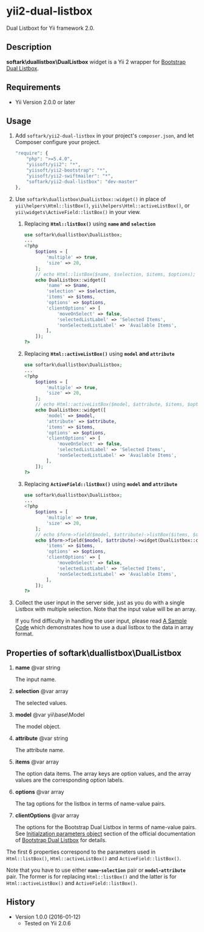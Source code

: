 yii2-dual-listbox
=================

Dual Listboxt for Yii framework 2.0.

Description
-----------

**softark\duallistbox\DualListbox** widget is a Yii 2 wrapper for [Bootstrap Dual Listbox](https://github.com/istvan-ujjmeszaros/bootstrap-duallistbox).

Requirements
------------
+ Yii Version 2.0.0 or later

Usage
-----
1. Add `softark/yii2-dual-listbox` in your project's `composer.json`, and let Composer configure your project.

    ```php
    "require": {
        "php": ">=5.4.0",
        "yiisoft/yii2": "*",
        "yiisoft/yii2-bootstrap": "*",
        "yiisoft/yii2-swiftmailer": "*",
        "softark/yii2-dual-listbox": "dev-master"
    },
    ```

2. Use `softark\duallistbox\DualListbox::widget()` in place of `yii\helpers\Html::listBox()`, `yii\helpers\Html::activeListBox()`, or `yii\widgets\ActiveField::listBox()` in your view.

    1. Replacing **`Html::listBox()`** using **`name` and `selection`**

        ```php
        use softark\duallistbox\DualListbox;
        ...
        <?php
            $options = [
                'multiple' => true,
                'size' => 20,
            ];
            // echo Html::listBox($name, $selection, $items, $options);
            echo DualListbox::widget([
                'name' => $name,
                'selection' => $selection,
                'items' => $items,
                'options' => $options,
                'clientOptions' => [
                    'moveOnSelect' => false,
                    'selectedListLabel' => 'Selected Items',
                    'nonSelectedListLabel' => 'Available Items',
                ],
            ]);
        ?>
        ```

    2. Replacing **`Html::activeListBox()`** using **`model` and `attribute`**

        ```php
        use softark\duallistbox\DualListbox;
        ...
        <?php
            $options = [
                'multiple' => true,
                'size' => 20,
            ];
            // echo Html::activeListBox($model, $attribute, $items, $options);
            echo DualListbox::widget([
                'model' => $model,
                'attribute' => $attribute,
                'items' => $items,
                'options' => $options,
                'clientOptions' => [
                    'moveOnSelect' => false,
                    'selectedListLabel' => 'Selected Items',
                    'nonSelectedListLabel' => 'Available Items',
                ],
            ]);
        ?>
        ```

    3. Replacing **`ActiveField::listBox()`** using **`model` and `attribute`**

        ```php
        use softark\duallistbox\DualListbox;
        ...
        <?php
            $options = [
                'multiple' => true,
                'size' => 20,
            ];
            // echo $form->field($model, $attribute)->listBox($items, $options);
            echo $form->field($model, $attribute)->widget(DualListbox::className(),[
                'items' => $items,
                'options' => $options,
                'clientOptions' => [
                    'moveOnSelect' => false,
                    'selectedListLabel' => 'Selected Items',
                    'nonSelectedListLabel' => 'Available Items',
                ],
            ]);
        ?>
        ```

3. Collect the user input in the server side, just as you do with a single Listbox with multiple selection. Note that the input value will be an array.
   
   If you find difficulty in handling the user input, please read [A Sample Code](sample-code.md) which demonstrates how to use a dual listbox to the data in array format. 


Properties of softark\duallistbox\DualListbox
---------------------------------------------

1. **name** @var string

    The input name.

2. **selection** @var array

    The selected values.

3. **model** @var yii\base\Model

    The model object.

4. **attribute** @var string

    The attribute name.

5. **items** @var array

    The option data items. The array keys are option values, and the array values are the corresponding option labels. 

6. **options** @var array

   The tag options for the listbox in terms of name-value pairs.

7. **clientOptions** @var array

   The options for the Bootstrap Dual Listbox in terms of name-value pairs.
   See [Initialzation parameters object](https://github.com/istvan-ujjmeszaros/bootstrap-duallistbox/blob/master/README.md#initialization-parameters-object) section of the official documentation of [Bootstrap Dual Listbox](https://github.com/istvan-ujjmeszaros/bootstrap-duallistbox) for details.

The first 6 properties correspond to the parameters used in `Html::listBox()`, `Html::activeListBox()` and `ActiveField::listBox()`.

Note that you have to use either **`name`-`selection`** pair or **`model`-`attribute`** pair. The former is for replacing `Html::listBox()` and the latter is for `Html::activeListBox()` and `ActiveField::listBox()`.


History
-------

+ Version 1.0.0 (2016-01-12)
    + Tested on Yii 2.0.6
